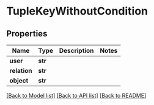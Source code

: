# TupleKeyWithoutCondition


## Properties
Name | Type | Description | Notes
------------ | ------------- | ------------- | -------------
**user** | **str** |  | 
**relation** | **str** |  | 
**object** | **str** |  | 

[[Back to Model list]](../README.md#documentation-for-models) [[Back to API list]](../README.md#documentation-for-api-endpoints) [[Back to README]](../README.md)



